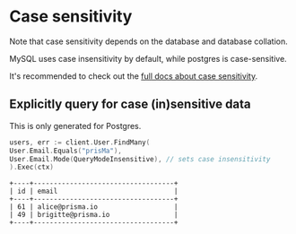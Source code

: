 # Case sensitivity

Note that case sensitivity depends on the database and database collation.

MySQL uses case insensitivity by default, while postgres is case-sensitive.

It's recommended to check out
the [full docs about case sensitivity](https://www.prisma.io/docs/concepts/components/prisma-client/case-sensitivity).

## Explicitly query for case (in)sensitive data

This is only generated for Postgres.

```go
users, err := client.User.FindMany(
User.Email.Equals("prisMa"),
User.Email.Mode(QueryModeInsensitive), // sets case insensitivity
).Exec(ctx)
```

```
+----+-----------------------------------+
| id | email                             |
+----+-----------------------------------+
| 61 | alice@prisma.io                   |
| 49 | brigitte@prisma.io                |
+----+-----------------------------------+
```
